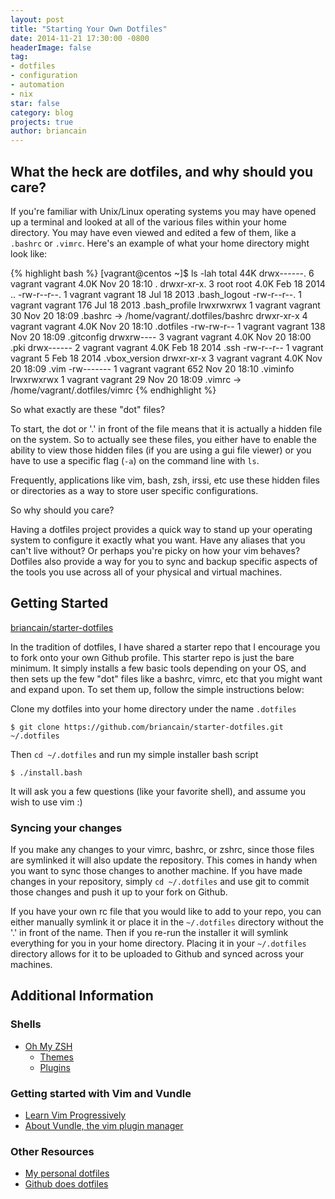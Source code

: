 ```yaml
---
layout: post
title: "Starting Your Own Dotfiles"
date: 2014-11-21 17:30:00 -0800
headerImage: false
tag:
- dotfiles
- configuration
- automation
- nix
star: false
category: blog
projects: true
author: briancain
---
```


## What the heck are dotfiles, and why should you care?

If you're familiar with Unix/Linux operating systems you may have opened up a terminal and looked at all of the various files within your home directory. You may have even viewed and edited a few of them, like a `.bashrc` or `.vimrc`. Here's an example of what your home directory might look like:

{% highlight bash %}
[vagrant@centos ~]$ ls -lah
total 44K
drwx------. 6 vagrant vagrant 4.0K Nov 20 18:10 .
drwxr-xr-x. 3 root    root    4.0K Feb 18  2014 ..
-rw-r--r--. 1 vagrant vagrant   18 Jul 18  2013 .bash_logout
-rw-r--r--. 1 vagrant vagrant  176 Jul 18  2013 .bash_profile
lrwxrwxrwx  1 vagrant vagrant   30 Nov 20 18:09 .bashrc -> /home/vagrant/.dotfiles/bashrc
drwxr-xr-x  4 vagrant vagrant 4.0K Nov 20 18:10 .dotfiles
-rw-rw-r--  1 vagrant vagrant  138 Nov 20 18:09 .gitconfig
drwxrw----  3 vagrant vagrant 4.0K Nov 20 18:00 .pki
drwx------  2 vagrant vagrant 4.0K Feb 18  2014 .ssh
-rw-r--r--  1 vagrant vagrant    5 Feb 18  2014 .vbox_version
drwxr-xr-x  3 vagrant vagrant 4.0K Nov 20 18:09 .vim
-rw-------  1 vagrant vagrant  652 Nov 20 18:10 .viminfo
lrwxrwxrwx  1 vagrant vagrant   29 Nov 20 18:09 .vimrc -> /home/vagrant/.dotfiles/vimrc
{% endhighlight %}

So what exactly are these "dot" files?

To start, the dot or '.' in front of the file means that it is actually a hidden file on the system. So to actually see these files, you either have to enable the ability to view those hidden files (if you are using a gui file viewer) or you have to use a specific flag (`-a`) on the command line with `ls`.

Frequently, applications like vim, bash, zsh, irssi, etc use these hidden files or directories as a way to store user specific configurations.

So why should you care?

Having a dotfiles project provides a quick way to stand up your operating system to configure it exactly what you want. Have any aliases that you can't live without? Or perhaps you're picky on how your vim behaves? Dotfiles also provide a way for you to sync and backup specific aspects of the tools you use across all of your physical and virtual machines.

## Getting Started

[briancain/starter-dotfiles](https://github.com/briancain/starter-dotfiles)

In the tradition of dotfiles, I have shared a starter repo that I encourage you to fork onto your own Github profile. This starter repo is just the bare minimum. It simply installs a few basic tools depending on your OS, and then sets up the few "dot" files like a bashrc, vimrc, etc that you might want and expand upon. To set them up, follow the simple instructions below:

Clone my dotfiles into your home directory under the name `.dotfiles`

    $ git clone https://github.com/briancain/starter-dotfiles.git ~/.dotfiles

Then `cd ~/.dotfiles` and run my simple installer bash script

    $ ./install.bash

It will ask you a few questions (like your favorite shell), and assume you wish to use vim :)

### Syncing your changes

If you make any changes to your vimrc, bashrc, or zshrc, since those files are symlinked it will also update the repository. This comes in handy when you want to sync those changes to another machine. If you have made changes in your repository, simply `cd ~/.dotfiles` and use git to commit those changes and push it up to your fork on Github.

If you have your own rc file that you would like to add to your repo, you can either manually symlink it or place it in the `~/.dotfiles` directory without the '.' in front of the name. Then if you re-run the installer it will symlink everything for you in your home directory. Placing it in your `~/.dotfiles` directory allows for it to be uploaded to Github and synced across your machines.

## Additional Information

### Shells

- [Oh My ZSH](http://ohmyz.sh/)
  + [Themes](https://github.com/robbyrussell/oh-my-zsh/wiki/Themes)
  + [Plugins](https://github.com/robbyrussell/oh-my-zsh/wiki/Plugins)

### Getting started with Vim and Vundle

- [Learn Vim Progressively](http://yannesposito.com/Scratch/en/blog/Learn-Vim-Progressively/)
- [About Vundle, the vim plugin manager](https://github.com/gmarik/Vundle.vim#about)

### Other Resources

- [My personal dotfiles](https://github.com/briancain/dotfiles)
- [Github does dotfiles](http://dotfiles.github.io/)

